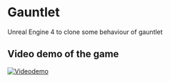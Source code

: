 # Gauntlet
Unreal Engine 4 to clone some behaviour of gauntlet

## Video demo of the game

[![Videodemo](https://img.youtube.com/vi/gUwqvVxDlHw/0.jpg)](https://www.youtube.com/watch?v=gUwqvVxDlHw)
